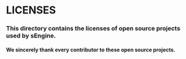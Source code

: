 # LICENSES
### This directory contains the licenses of open source projects used by sEngine.
#### We sincerely thank every contributor to these open source projects.
